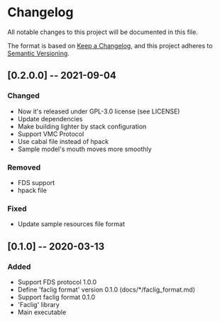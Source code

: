 # Changelog
All notable changes to this project will be documented in this file.

The format is based on [Keep a Changelog](https://keepachangelog.com/en/1.0.0/),
and this project adheres to [Semantic Versioning](https://semver.org/spec/v2.0.0.html).

## [0.2.0.0] -- 2021-09-04
### Changed
- Now it's released under GPL-3.0 license (see LICENSE)
- Update dependencies
- Make building lighter by stack configuration
- Support VMC Protocol
- Use cabal file instead of hpack
- Sample model's mouth moves more smoothly

### Removed
- FDS support
- hpack file

### Fixed
- Update sample resources file format

## [0.1.0] -- 2020-03-13

### Added
- Support FDS protocol 1.0.0
- Define 'faclig format' version 0.1.0 (docs/\*/faclig_format.md)
- Support faclig format 0.1.0
- 'Faclig' library
- Main executable
